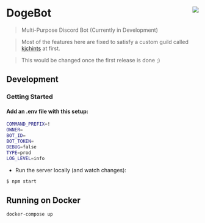 # DogeBot <img src="https://files.catbox.moe/j3s2rq.png" align="right">

> Multi-Purpose Discord Bot (Currently in Development)

> Most of the features here are fixed to satisfy a custom guild called [kjchints](https://discord.io/kjchints) at first.

> This would be changed once the first release is done ;)

## Development

### Getting Started

#### Add an .env file with this setup:

```bash
COMMAND_PREFIX=!
OWNER=
BOT_ID=
BOT_TOKEN=
DEBUG=false
TYPE=prod
LOG_LEVEL=info
```

- Run the server locally (and watch changes):

```bash
$ npm start
```

## Running on Docker

```bash
docker-compose up
```

